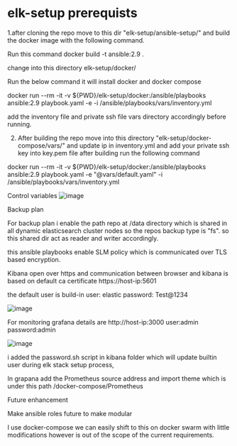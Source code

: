 # elk-setup prerequists


1.after cloning the repo move to this dir "elk-setup/ansible-setup/" and build the docker image with the following command.

Run this command  docker build -t ansible:2.9 .

change into this directory elk-setup/docker/

Run the below command it will install docker and docker compose

 docker run --rm -it -v ${PWD}/elk-setup/docker:/ansible/playbooks ansible:2.9 playbook.yaml -e -i /ansible/playbooks/vars/inventory.yml

add the inventory file and private ssh file vars directory accordingly before running. 



2. After building the repo move into this directory "elk-setup/docker-compose/vars/" and update ip in inventory.yml and add your private ssh key into key.pem file after building run the following command
   
 docker run --rm -it -v ${PWD}/elk-setup/docker:/ansible/playbooks ansible:2.9 playbook.yaml -e "@vars/default.yaml" -i /ansible/playbooks/vars/inventory.yml
 
 
 Control variables
 ![image](https://user-images.githubusercontent.com/47210393/158882978-eb8d17eb-5582-4fbd-bf60-13a04350c487.png)

  
 Backup plan 
 
 For backup plan i enable the path repo at /data directory which is shared in all dynamic elasticsearch cluster nodes so the repos backup type is "fs".
 so this shared dir act as reader and writer accordingly.
 
 this ansible playbooks enable SLM policy which is communicated over TLS based encryption.


Kibana open over https and communication between browser and kibana is based on default ca certificate
https://host-ip:5601

the default user is build-in
user:     elastic
password: Test@1234

![image](https://user-images.githubusercontent.com/47210393/158878886-f38ab84c-a570-45d7-9cea-498c11e2780b.png)

For monitoring grafana details are 
http://host-ip:3000
user:admin
password:admin

![image](https://user-images.githubusercontent.com/47210393/158883492-3fc4e50a-16f2-4004-a609-e242093e2a48.png)

 i added the password.sh script in kibana folder which will update builtin user during elk stack setup process,
 
In grapana add the Prometheus source address and import theme which is under this path /docker-compose/Prometheus

Future enhancement 

Make ansible roles future to make modular

I use docker-compose we can easily shift to this on docker swarm with little modifications however is out of the scope of the current requirements.

